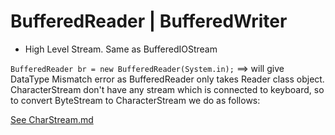 # BufferedReader | BufferedWriter

* High Level Stream. Same as BufferedIOStream

`BufferedReader br = new BufferedReader(System.in);` ==> will give DataType Mismatch error as BufferedReader only takes Reader class object.
CharacterStream don't have any stream which is connected to keyboard, so to convert ByteStream to CharacterStream we do as follows:

[See CharStream.md](../CharStream.md#how-to-convert-bytestream-to-characterstream)
